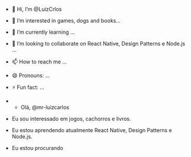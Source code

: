 - 👋 Hi, I’m @LuizCrlos
- 👀 I’m interested in games, dogs and books...
- 🌱 I’m currently learning ...
- 💞️ I’m looking to collaborate on React Native, Design Patterns e Node.js ...
- 📫 How to reach me ...
- 😄 Pronouns: ...
- ⚡ Fun fact: ...

- - Olá, @mr-luizcarlos
- Eu sou interessado em jogos, cachorros e livros.
- Eu estou aprendendo atualmente React Native, Design Patterns e Node.js.
- Eu estou procurando

<!---
LuizCrlos/LuizCrlos is a ✨ special ✨ repository because its `README.md` (this file) appears on your GitHub profile.
You can click the Preview link to take a look at your changes.
--->
